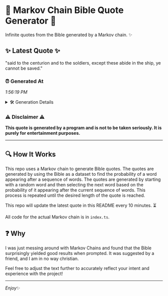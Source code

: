 # 📖 Markov Chain Bible Quote Generator 📖

Infinite quotes from the Bible generated by a Markov chain. ✨

## ✨ Latest Quote ✨
"said to the centurion and to the soldiers, except these abide in the ship, ye cannot be saved."

### ⏰ Generated At
*1:56:19 PM*

<details>
    <summary>🛠️ Generation Details</summary>
    <p>
        <strong>🌱 Seed:</strong> said<br>
        <strong>🔄 Iterations:</strong> 17<br>
        <strong>📜 Context History:</strong><br>[ said ]: to<br>[ said, to ]: the<br>[ said, to, the ]: centurion<br>[ said, to, the, centurion ]: and<br>[ said, to, the, centurion, and ]: to<br>[ said, to, the, centurion, and, to ]: the<br>[ to, the, centurion, and, to, the ]: soldiers,<br>[ the, centurion, and, to, the, soldiers, ]: except<br>[ centurion, and, to, the, soldiers,, except ]: these<br>[ and, to, the, soldiers,, except, these ]: abide<br>[ to, the, soldiers,, except, these, abide ]: in<br>[ the, soldiers,, except, these, abide, in ]: the<br>[ soldiers,, except, these, abide, in, the ]: ship,<br>[ except, these, abide, in, the, ship, ]: ye<br>[ these, abide, in, the, ship,, ye ]: cannot<br>[ abide, in, the, ship,, ye, cannot ]: be<br>[ in, the, ship,, ye, cannot, be ]: saved.<br>
    </p>
</details>

### ⚠️ Disclaimer ⚠️
**This quote is generated by a program and is not to be taken seriously. It is purely for entertainment purposes.**

---

## 🔍 How It Works

This repo uses a Markov chain to generate Bible quotes. The quotes are generated by using the Bible as a dataset to find the probability of a word appearing after a sequence of words. The quotes are generated by starting with a random word and then selecting the next word based on the probability of it appearing after the current sequence of words. This process is repeated until the desired length of the quote is reached.

This repo will update the latest quote in this README every 10 minutes. ⏳

All code for the actual Markov chain is in `index.ts`.

## ❓ Why

I was just messing around with Markov Chains and found that the Bible surprisingly yielded good results when prompted. 
It was suggested by a friend, and I am in no way christian.

Feel free to adjust the text further to accurately reflect your intent and experience with the project!

---

*Enjoy*✨
